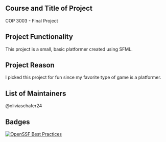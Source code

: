 ## Course and Title of Project
COP 3003 - Final Project

## Project Functionality
This project is a small, basic platformer created using SFML. 

## Project Reason
I picked this project for fun since my favorite type of game is a platformer.

## List of Maintainers
@oliviaschafer24

## Badges

[![OpenSSF Best Practices](https://www.bestpractices.dev/projects/8520/badge)](https://www.bestpractices.dev/projects/8520)
